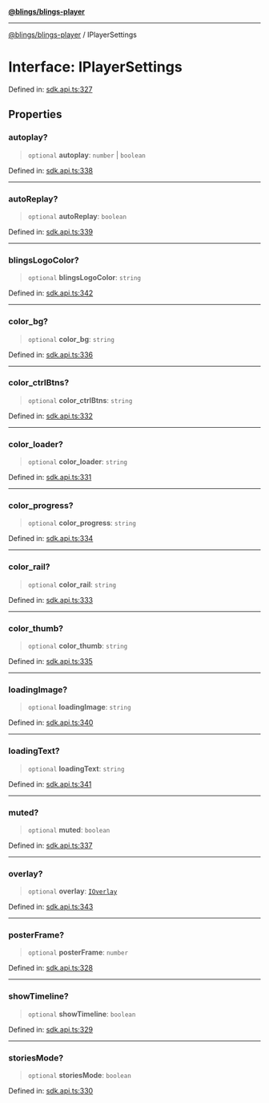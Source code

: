 [**@blings/blings-player**](../README.md)

***

[@blings/blings-player](../globals.md) / IPlayerSettings

# Interface: IPlayerSettings

Defined in: [sdk.api.ts:327](https://bitbucket.org/blingsio/player/src/e9d4e5a1bf54c48bcb6663f1308cce3af89efa76/src/SDK/sdk.api.ts#lines-327)

## Properties

### autoplay?

> `optional` **autoplay**: `number` \| `boolean`

Defined in: [sdk.api.ts:338](https://bitbucket.org/blingsio/player/src/e9d4e5a1bf54c48bcb6663f1308cce3af89efa76/src/SDK/sdk.api.ts#lines-338)

***

### autoReplay?

> `optional` **autoReplay**: `boolean`

Defined in: [sdk.api.ts:339](https://bitbucket.org/blingsio/player/src/e9d4e5a1bf54c48bcb6663f1308cce3af89efa76/src/SDK/sdk.api.ts#lines-339)

***

### blingsLogoColor?

> `optional` **blingsLogoColor**: `string`

Defined in: [sdk.api.ts:342](https://bitbucket.org/blingsio/player/src/e9d4e5a1bf54c48bcb6663f1308cce3af89efa76/src/SDK/sdk.api.ts#lines-342)

***

### color\_bg?

> `optional` **color\_bg**: `string`

Defined in: [sdk.api.ts:336](https://bitbucket.org/blingsio/player/src/e9d4e5a1bf54c48bcb6663f1308cce3af89efa76/src/SDK/sdk.api.ts#lines-336)

***

### color\_ctrlBtns?

> `optional` **color\_ctrlBtns**: `string`

Defined in: [sdk.api.ts:332](https://bitbucket.org/blingsio/player/src/e9d4e5a1bf54c48bcb6663f1308cce3af89efa76/src/SDK/sdk.api.ts#lines-332)

***

### color\_loader?

> `optional` **color\_loader**: `string`

Defined in: [sdk.api.ts:331](https://bitbucket.org/blingsio/player/src/e9d4e5a1bf54c48bcb6663f1308cce3af89efa76/src/SDK/sdk.api.ts#lines-331)

***

### color\_progress?

> `optional` **color\_progress**: `string`

Defined in: [sdk.api.ts:334](https://bitbucket.org/blingsio/player/src/e9d4e5a1bf54c48bcb6663f1308cce3af89efa76/src/SDK/sdk.api.ts#lines-334)

***

### color\_rail?

> `optional` **color\_rail**: `string`

Defined in: [sdk.api.ts:333](https://bitbucket.org/blingsio/player/src/e9d4e5a1bf54c48bcb6663f1308cce3af89efa76/src/SDK/sdk.api.ts#lines-333)

***

### color\_thumb?

> `optional` **color\_thumb**: `string`

Defined in: [sdk.api.ts:335](https://bitbucket.org/blingsio/player/src/e9d4e5a1bf54c48bcb6663f1308cce3af89efa76/src/SDK/sdk.api.ts#lines-335)

***

### loadingImage?

> `optional` **loadingImage**: `string`

Defined in: [sdk.api.ts:340](https://bitbucket.org/blingsio/player/src/e9d4e5a1bf54c48bcb6663f1308cce3af89efa76/src/SDK/sdk.api.ts#lines-340)

***

### loadingText?

> `optional` **loadingText**: `string`

Defined in: [sdk.api.ts:341](https://bitbucket.org/blingsio/player/src/e9d4e5a1bf54c48bcb6663f1308cce3af89efa76/src/SDK/sdk.api.ts#lines-341)

***

### muted?

> `optional` **muted**: `boolean`

Defined in: [sdk.api.ts:337](https://bitbucket.org/blingsio/player/src/e9d4e5a1bf54c48bcb6663f1308cce3af89efa76/src/SDK/sdk.api.ts#lines-337)

***

### overlay?

> `optional` **overlay**: [`IOverlay`](IOverlay.md)

Defined in: [sdk.api.ts:343](https://bitbucket.org/blingsio/player/src/e9d4e5a1bf54c48bcb6663f1308cce3af89efa76/src/SDK/sdk.api.ts#lines-343)

***

### posterFrame?

> `optional` **posterFrame**: `number`

Defined in: [sdk.api.ts:328](https://bitbucket.org/blingsio/player/src/e9d4e5a1bf54c48bcb6663f1308cce3af89efa76/src/SDK/sdk.api.ts#lines-328)

***

### showTimeline?

> `optional` **showTimeline**: `boolean`

Defined in: [sdk.api.ts:329](https://bitbucket.org/blingsio/player/src/e9d4e5a1bf54c48bcb6663f1308cce3af89efa76/src/SDK/sdk.api.ts#lines-329)

***

### storiesMode?

> `optional` **storiesMode**: `boolean`

Defined in: [sdk.api.ts:330](https://bitbucket.org/blingsio/player/src/e9d4e5a1bf54c48bcb6663f1308cce3af89efa76/src/SDK/sdk.api.ts#lines-330)
